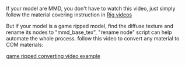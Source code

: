 If your model are MMD, you don't have to watch this video, just simply follow the material covering instruction in [Rig videos](https://github.com/Zoobot123/How-to-port-character-model-to-COM3D2/blob/main/5%20Rigging%20clothes.md)

But if your model is a game ripped model, find the diffuse texture and rename its nodes to "mmd_base_tex", "rename node" script can help automate the whole process. follow this video to convert any material to COM materials:

[game ripped converting video example](https://mega.nz/file/XLJymZ4B#69ad9vEvMennznG2yrnU_GecXXy1Btgdh_vryyEWFno)
